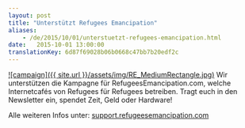 ```yaml
---
layout: post 
title: "Unterstützt Refugees Emancipation"
aliases:
    - /de/2015/10/01/unterstuetzt-refugees-emancipation.html
date:   2015-10-01 13:00:00
translationKey: 6d87f69028b06b0668c47bb7b20edf2c
---
```


[![campaign]({{ site.url }}/assets/img/RE_MediumRectangle.jpg)](http://support.refugeesemancipation.com)
Wir unterstützen die Kampagne für RefugeesEmancipation.com, welche Internetcafés von Refugees für Refugees betreiben.
Tragt euch in den Newsletter ein, spendet Zeit, Geld oder Hardware!

Alle weiteren Infos unter: [support.refugeesemancipation.com](http://support.refugeesemancipation.com)
